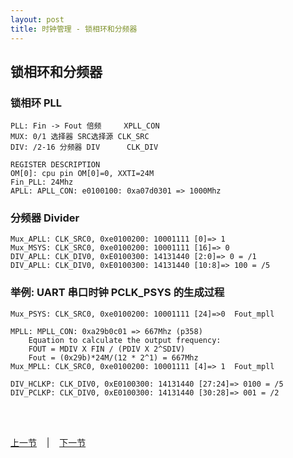 ```yaml
---
layout: post
title: 时钟管理 - 锁相环和分频器
---
```


## 锁相环和分频器

### 锁相环 PLL
	PLL: Fin -> Fout 倍频		XPLL_CON
	MUX: 0/1 选择器 SRC选择源	CLK_SRC
	DIV: /2-16 分频器 DIV		CLK_DIV

	REGISTER DESCRIPTION
	OM[0]: cpu pin OM[0]=0, XXTI=24M
	Fin_PLL: 24Mhz
	APLL: APLL_CON: e0100100: 0xa07d0301 => 1000Mhz


### 分频器 Divider
	Mux_APLL: CLK_SRC0, 0xe0100200: 10001111 [0]=> 1
	Mux_MSYS: CLK_SRC0, 0xe0100200: 10001111 [16]=> 0
	DIV_APLL: CLK_DIV0, 0xE0100300: 14131440 [2:0]=> 0 = /1
	DIV_APLL: CLK_DIV0, 0xE0100300: 14131440 [10:8]=> 100 = /5


### 举例: UART 串口时钟 PCLK_PSYS 的生成过程
	Mux_PSYS: CLK_SRC0, 0xe0100200: 10001111 [24]=>0  Fout_mpll

	MPLL: MPLL_CON: 0xa29b0c01 => 667Mhz (p358)
		Equation to calculate the output frequency:
		FOUT = MDIV X FIN / (PDIV X 2^SDIV)
		Fout = (0x29b)*24M/(12 * 2^1) = 667Mhz
	Mux_MPLL: CLK_SRC0, 0xe0100200: 10001111 [4]=> 1  Fout_mpll

	DIV_HCLKP: CLK_DIV0, 0xE0100300: 14131440 [27:24]=> 0100 = /5
	DIV_PCLKP: CLK_DIV0, 0xE0100300: 14131440 [30:28]=> 001 = /2

	

<br> <br> 
<div> <a href="chp3-2.html">上一节</a> &nbsp;&nbsp; | &nbsp;&nbsp; <a href="chp3-4.html">下一节</a> </div> <br> <br>